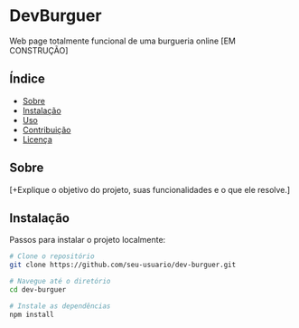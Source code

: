 # DevBurguer

Web page totalmente funcional de uma burgueria online [EM CONSTRUÇÃO]

## Índice
- [Sobre](#sobre)
- [Instalação](#instalação)
- [Uso](#uso)
- [Contribuição](#contribuição)
- [Licença](#licença)

## Sobre

[+Explique o objetivo do projeto, suas funcionalidades e o que ele resolve.]

## Instalação
Passos para instalar o projeto localmente:
```bash
# Clone o repositório
git clone https://github.com/seu-usuario/dev-burguer.git

# Navegue até o diretório
cd dev-burguer

# Instale as dependências
npm install